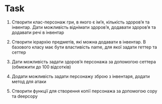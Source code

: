 # Task

1) Створити клас-персонаж гри, в якого є імʼя, кількість здоровʼя та інвентар. Дати можливість віднімати здоровʼя, додавати здоровʼя та додавати речі в інвентар

2) Створити ієрархію предметів, які можна додавати в інвентар. В базового класу має бути властивість name, для якої задати геттер та сеттер

3) Дати можливість задати здоровʼя персонажа за допомогою сеттера (обмежити до 100 відсотків)

4) Додати можливість задати персонажу зброю з інвентаря, додати метод для атаки

5) Створити функції для створення копії персонажа за допомогою copy та deepcopy

